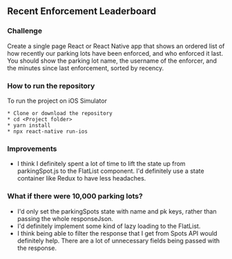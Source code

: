 ## Recent Enforcement Leaderboard

### Challenge
Create a single page React or React Native app that shows an ordered list of how recently our parking lots have been enforced, and who enforced it last. You should show the parking lot name, the username of the enforcer, and the minutes since last enforcement, sorted by recency.

### How to run the repository
To run the project on iOS Simulator

```
* Clone or download the repository
* cd <Project folder>
* yarn install
* npx react-native run-ios
```

### Improvements

* I think I definitely spent a lot of time to lift the state up from parkingSpot.js to the FlatList component. I'd definitely use a state container like Redux to have less headaches.

### What if there were 10,000 parking lots?

* I'd only set the parkingSpots state with name and pk keys, rather than passing the whole responseJson.
* I'd definitely implement some kind of lazy loading to the FlatList.
* I think being able to filter the response that I get from Spots API would definitely help. There are a lot of unnecessary fields being passed with the response.